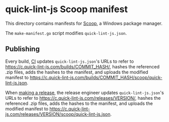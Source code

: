 # quick-lint-js Scoop manifest

This directory contains manifests for [Scoop][], a Windows
package manager.

The `make-manifest.go` script modifies `quick-lint-js.json`.

## Publishing

Every build, [CI](../../.github/workflows/build-static.yml) updates
`quick-lint-js.json`'s URLs to refer to
https://c.quick-lint-js.com/builds/COMMIT_HASH/, hashes the referenced .zip
files, adds the hashes to the manifest, and uploads the modified manifest to
https://c.quick-lint-js.com/builds/COMMIT_HASH/scoop/quick-lint-js.json.

When [making a release](../../docs/RELEASE.md), the release engineer updates
`quick-lint-js.json`'s URLs to refer to
https://c.quick-lint-js.com/releases/VERSION/, hashes the referenced .zip files,
adds the hashes to the manifest, and uploads the modified manifest to
https://c.quick-lint-js.com/releases/VERSION/scoop/quick-lint-js.json.

[Scoop]: https://scoop.sh/
